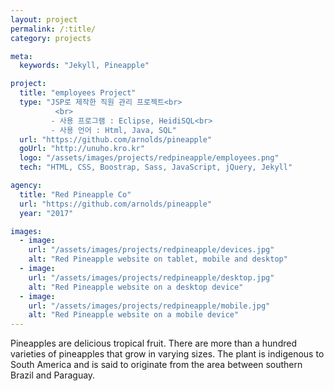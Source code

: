 ```yaml
---
layout: project
permalink: /:title/
category: projects

meta:
  keywords: "Jekyll, Pineapple"

project:
  title: "employees Project"
  type: "JSP로 제작한 직원 관리 프로젝트<br>
          <br>
         - 사용 프로그램 : Eclipse, HeidiSQL<br>
         - 사용 언어 : Html, Java, SQL"
  url: "https://github.com/arnolds/pineapple"
  goUrl: "http://unuho.kro.kr"
  logo: "/assets/images/projects/redpineapple/employees.png"
  tech: "HTML, CSS, Boostrap, Sass, JavaScript, jQuery, Jekyll"

agency:
  title: "Red Pineapple Co"
  url: "https://github.com/arnolds/pineapple"
  year: "2017"

images:
  - image:
    url: "/assets/images/projects/redpineapple/devices.jpg"
    alt: "Red Pineapple website on tablet, mobile and desktop"
  - image:
    url: "/assets/images/projects/redpineapple/desktop.jpg"
    alt: "Red Pineapple website on a desktop device"
  - image:
    url: "/assets/images/projects/redpineapple/mobile.jpg"
    alt: "Red Pineapple website on a mobile device"
---
```

<p>Pineapples are delicious tropical fruit. There are more than a hundred varieties of pineapples that grow in varying sizes. The plant is indigenous to South America and is said to originate from the area between southern Brazil and Paraguay.</p>
